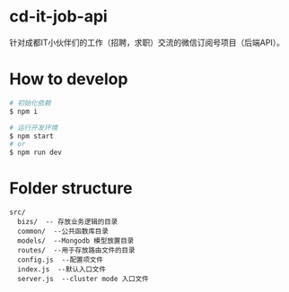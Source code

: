 # cd-it-job-api
针对成都IT小伙伴们的工作（招聘，求职）交流的微信订阅号项目（后端API）。

# How to develop

```bash
# 初始化依赖
$ npm i

# 运行开发环境
$ npm start
# or
$ npm run dev
```

# Folder structure

```
src/
  bizs/  -- 存放业务逻辑的目录
  common/  --公共函数库目录
  models/  --Mongodb 模型放置目录
  routes/  --用于存放路由文件的目录
  config.js  --配置项文件
  index.js  --默认入口文件
  server.js  --cluster mode 入口文件
```

